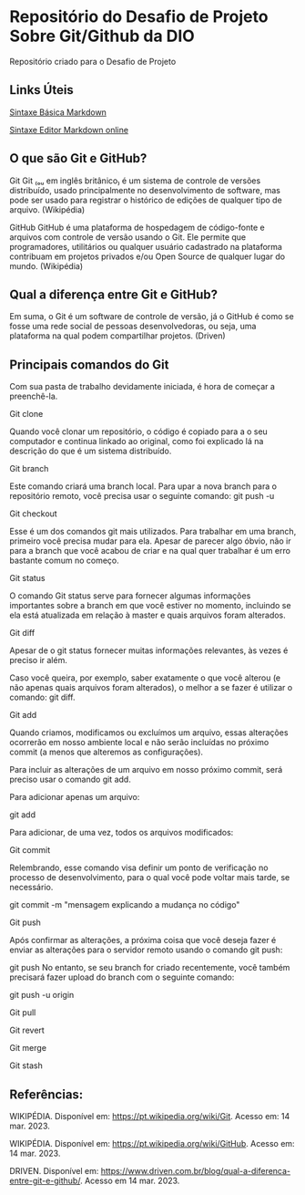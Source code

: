 # Repositório do Desafio de Projeto Sobre Git/Github da DIO
Repositório criado para o Desafio de Projeto
## Links Úteis
[Sintaxe Básica Markdown](https://www.markdownguide.org/getting-started/)

[Sintaxe Editor Markdown online](https://dillinger.io/)     
## O que são Git e GitHub?
Git
Git ₍ₒᵤ em inglês britânico₎ é um sistema de controle de versões distribuído, usado principalmente no desenvolvimento de software, mas pode ser usado para registrar o histórico de edições de qualquer tipo de arquivo. (Wikipédia)

GitHub
GitHub é uma plataforma de hospedagem de código-fonte e arquivos com controle de versão usando o Git. Ele permite que programadores, utilitários ou qualquer usuário cadastrado na plataforma contribuam em projetos privados e/ou Open Source de qualquer lugar do mundo. (Wikipédia)

## Qual a diferença entre Git e GitHub?
Em suma, o Git é um software de controle de versão, já o GitHub é como se fosse uma rede social de pessoas desenvolvedoras, ou seja, uma plataforma na qual podem compartilhar projetos. (Driven)



## Principais comandos do Git
<Git> <init>
  
  Com sua pasta de trabalho devidamente iniciada, é hora de começar a preenchê-la.

Git clone

  Quando você clonar um repositório, o código é copiado para a o seu computador e continua linkado ao original, como foi explicado lá na descrição do que é um sistema distribuído.

Git branch

  Este comando criará uma branch local. Para upar a nova branch para o repositório remoto, você precisa usar o seguinte comando: git push -u <remote> <nome-da-branch>

Git checkout

  Esse é um dos comandos git mais utilizados. Para trabalhar em uma branch, primeiro você precisa mudar para ela. Apesar de parecer algo óbvio, não ir para a branch que você acabou de criar e na qual quer trabalhar é um erro bastante comum no começo.
  
Git status

  O comando Git status serve para fornecer algumas informações importantes sobre a branch em que você estiver no momento, incluindo se ela está atualizada em relação à master e quais arquivos foram alterados.  

Git diff
  
  Apesar de o git status fornecer muitas informações relevantes, às vezes é preciso ir além.  

  Caso você queira, por exemplo, saber exatamente o que você alterou (e não apenas quais arquivos foram alterados), o melhor a se fazer é utilizar o comando: git diff. 

Git add

  Quando criamos, modificamos ou excluímos um arquivo, essas alterações ocorrerão em nosso ambiente local e não serão incluídas no próximo commit (a menos que alteremos as configurações).

  Para incluir as alterações de um arquivo em nosso próximo commit, será preciso usar o comando git add.

  Para adicionar apenas um arquivo:

git add <arquivo>
  
  Para adicionar, de uma vez, todos os arquivos modificados:

Git commit

  Relembrando, esse comando visa definir um ponto de verificação no processo de desenvolvimento, para o qual você pode voltar mais tarde, se necessário.

git commit -m "mensagem explicando a mudança no código"
  
Git push
  
  Após confirmar as alterações, a próxima coisa que você deseja fazer é enviar as alterações para o servidor remoto usando o comando git push:

git push <remote> <nome-do-branch>
No entanto, se seu branch for criado recentemente, você também precisará fazer upload do branch com o seguinte comando:

git push -u origin <nome-do-branch>

Git pull

Git revert

Git merge

Git stash
  
  ## Referências:
WIKIPÉDIA. Disponível em: https://pt.wikipedia.org/wiki/Git. Acesso em: 14 mar. 2023.

WIKIPÉDIA. Disponível em: https://pt.wikipedia.org/wiki/GitHub. Acesso em: 14 mar. 2023.

DRIVEN. Disponível em: https://www.driven.com.br/blog/qual-a-diferenca-entre-git-e-github/. Acesso em 14 mar. 2023.
